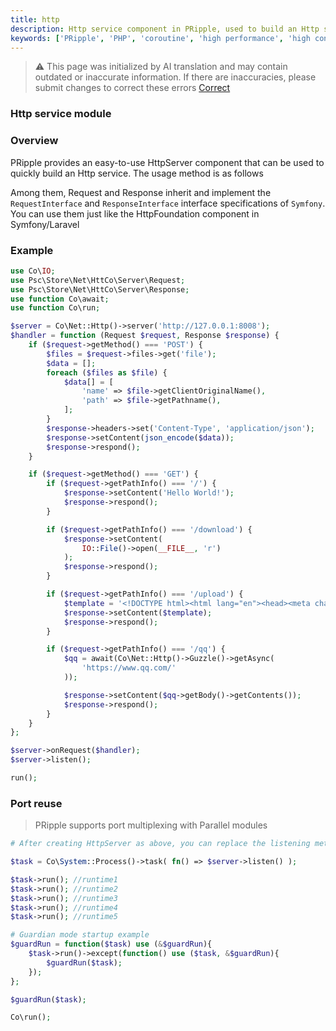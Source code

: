 ```yaml
---
title: http
description: Http service component in PRipple, used to build an Http service
keywords: ['PRipple', 'PHP', 'coroutine', 'high performance', 'high concurrency', 'Http', 'Server','asynchronous Http','GuzzleHttp asynchronous','Guzzle asynchronous']
---
```


> ⚠️ This page was initialized by AI translation and may contain outdated or inaccurate information. If there are
> inaccuracies, please submit changes to correct these errors [Correct](https://github.com/cloudtay/p-ripple-documents)

### Http service module

### Overview

PRipple provides an easy-to-use HttpServer component that can be used to quickly build an Http service. The usage method
is as follows

Among them, Request and Response inherit and implement the `RequestInterface` and `ResponseInterface` interface
specifications of `Symfony`.
You can use them just like the HttpFoundation component in Symfony/Laravel

### Example

```php
use Co\IO;
use Psc\Store\Net\HttCo\Server\Request;
use Psc\Store\Net\HttCo\Server\Response;
use function Co\await;
use function Co\run;

$server = Co\Net::Http()->server('http://127.0.0.1:8008');
$handler = function (Request $request, Response $response) {
    if ($request->getMethod() === 'POST') {
        $files = $request->files->get('file');
        $data = [];
        foreach ($files as $file) {
            $data[] = [
                'name' => $file->getClientOriginalName(),
                'path' => $file->getPathname(),
            ];
        }
        $response->headers->set('Content-Type', 'application/json');
        $response->setContent(json_encode($data));
        $response->respond();
    }

    if ($request->getMethod() === 'GET') {
        if ($request->getPathInfo() === '/') {
            $response->setContent('Hello World!');
            $response->respond();
        }

        if ($request->getPathInfo() === '/download') {
            $response->setContent(
                IO::File()->open(__FILE__, 'r')
            );
            $response->respond();
        }

        if ($request->getPathInfo() === '/upload') {
            $template = '<!DOCTYPE html><html lang="en"><head><meta charset="UTF-8"><title>Upload</title></head><body><form action=" /upload" method="post" enctype="multipart/form-data"><input type="file" name="file"><button type="submit">Upload</button></form></ body>';
            $response->setContent($template);
            $response->respond();
        }

        if ($request->getPathInfo() === '/qq') {
            $qq = await(Co\Net::Http()->Guzzle()->getAsync(
                'https://www.qq.com/'
            ));

            $response->setContent($qq->getBody()->getContents());
            $response->respond();
        }
    }
};

$server->onRequest($handler);
$server->listen();

run();
```

### Port reuse

> PRipple supports port multiplexing with Parallel modules

```php
# After creating HttpServer as above, you can replace the listening method to implement port multiplexing.

$task = Co\System::Process()->task( fn() => $server->listen() );

$task->run(); //runtime1
$task->run(); //runtime2
$task->run(); //runtime3
$task->run(); //runtime4
$task->run(); //runtime5

# Guardian mode startup example
$guardRun = function($task) use (&$guardRun){
    $task->run()->except(function() use ($task, &$guardRun){
        $guardRun($task);
    });
};

$guardRun($task);

Co\run();
```
